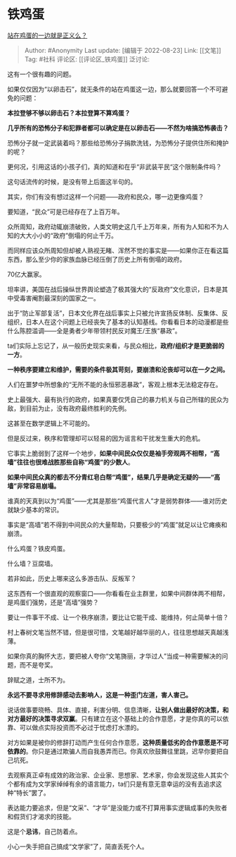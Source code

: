 # 铁鸡蛋
[站在鸡蛋的一边就是正义么？](https://www.zhihu.com/question/33322704/answer/2638636641)

> Author: #Anonymity
> Last update: [编辑于 2022-08-23]
> Link: [[文笔]]
> Tag: #社科
> 评论区: [[评论区_铁鸡蛋]]
> 泛讨论:

这有一个很有趣的问题。

如果仅仅因为“以卵击石”，就无条件的站在鸡蛋这一边，那么就要回答一个不可避免的问题：

**本拉登够不够以卵击石？本拉登算不算鸡蛋？**

**几乎所有的恐怖分子和犯罪者都可以确定是在以卵击石——不然为啥搞恐怖袭击？**

恐怖分子就一定武装着吗？那些给恐怖分子捐款洗钱，为恐怖分子提供住所和掩护的呢？

更何况，引用这话的小孩子们，真的知道和在乎“非武装平民“这个限制条件吗？

这句话流传的时候，是没有带上后面这半句的。

其实，你们有没有想过这样一个问题——政府和民众，哪一边更像鸡蛋？

要知道，“民众”可是已经存在了上百万年。

众所周知，政府动辄崩溃破败，人类文明史这几千上万年来，所有为人知和不为人知的大大小小的“政府”倒塌的何止千万。

而同样应该众所周知但却被人熟视无睹、浑然不觉的事实是——如果你正在看这篇东西，那么至少你的家族血脉已经压倒了历史上所有倒塌的政府。

70亿大赢家。

坦率讲，美国在战后操纵世界舆论塑造了极其强大的“反政府”文化意识，日本是其中受毒害阉割最深刻的国家之一。

出于“防止军部复活”，日本文化界在战后事实上只被允许宣扬反体制、反集体、反组织，日本人在这个问题上已经丧失了基本的认知基线。你看看日本的动漫都是些什么陈腔滥调——全是勇者少年带领村民反对魔王/王族“暴政”。

ta们实际上忘记了，从一般历史现实来看，与民众相比，**政府/组织才是更脆弱的一方**。

**一种秩序要建立和维护，需要的条件极其苛刻，要崩溃和沦丧却可以在一夕之间。**

人们在噩梦中所想象的“无所不能的永恒邪恶暴政”，客观上根本无法稳定存在。

史上最强大、最有执行的政府，如果真要仅凭自己的暴力机关与自己所辖的民众为敌，到目前为止，没有政府最终胜利的先例。

这甚至在数学逻辑上不可能的。

但是反过来，秩序和管理却可以轻易的因为谣言和干扰发生重大的危机。

它事实上脆弱到了这样一个地步，**如果中间民众仅仅是袖手旁观两不相帮，“高墙”往往也很难战胜那些自称“鸡蛋”的少数人**。

**如果中间民众真的都去不分青红皂白帮“鸡蛋”，结果几乎是确定无疑的——“高墙”非常容易崩塌。**

谁真的天真到以为“鸡蛋”——尤其是那些“鸡蛋代言人”才是弱势群体——谁对历史就缺少基本的常识。

事实是“高墙”若不得到中间民众的大量帮助，只要极少的“鸡蛋”就足以让它瘫痪和崩溃。

什么鸡蛋？铁皮鸡蛋。

什么墙？豆腐墙。

若非如此，历史上哪来这么多游击队、反叛军？

这东西有一个很直观的观察窗口——你看看在业主群里，如果中间群体两不相帮，是鸡蛋们强势，还是“高墙”强势？

要让一件事干不成、让一个秩序崩溃，要比让它能干成、能维持，何止简单十倍？

村上春树文笔当然不错，但是很可惜，文笔越好越华丽的人，往往思想越天真越浅薄。

如果你真的胸怀大志，要把被人夸你“文笔旖丽，才华过人”当成一种需要解决的问题，而不是夸奖。

辞赋之道，士所不为。

**永远不要寻求用修辞感动去影响人，这是一种歪门左道，害人害己。**

说话做事要晓畅、具体、直接，利害分明、信息清晰，**让别人做出最好的决策，和对方最好的决策寻求双赢**。只有建立在这个基础上的合作意愿，才是你真的可以依靠、可以做点实际投资而不必过于忧虑打水漂的。

对方如果是被你的修辞打动而产生任何合作意愿，**这种质量低劣的合作意愿是不可依靠的**。你只是通过欺骗人而自我愚弄而已。你真欢欣鼓舞往里跳，迟早你要把自己坑死。

去观察真正卓有成效的政治家、企业家、思想家、艺术家，你会发现这些人其实个个都有成为文学家绰绰有余的语言能力，ta们只是有意无意幸运的没有去追求这种“特长”罢了。

表达能力要追求，但是“文采”、“才华”是没能力或不打算用事实逻辑成事的失败者和假货们才渴求的技能。

这是个**忌讳**，自己防着点。

小心一失手把自己搞成“文学家”了，简直丢死个人。
